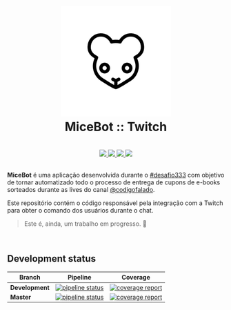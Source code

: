 <h1 align='center'>
    <img src='https://raw.githubusercontent.com/micebot/assets/master/images/logo-256x256.png'><br>
    MiceBot :: Twitch
</h1>
<br>
<div align='center'>
    <a href='https://github.com/airbnb/javascript'>
        <img src='https://badgen.net/badge/code%20style/airbnb/ff5a5f?icon=airbnb'/>
    </a>
    <a href='https://github.com/prettier/prettier'>
        <img src="https://img.shields.io/badge/code_style-prettier-ff69b4.svg">
    </a>
    <a href='https://github.com/micebot/pubsub/issues'>
        <img src='https://badgen.net/github/open-issues/micebot/pubsub'>
    </a>
    <a href='https://github.com/micebot/pubsub/commits/development'>
        <img src='https://badgen.net/github/last-commit/micebot/pubsub/development'>
    </a>
</div>
<br>

**MiceBot** é uma aplicação desenvolvida durante o [#desafio333][9] com objetivo de tornar automatizado todo o processo de entrega de
cupons de e-books sorteados durante as lives do canal [@codigofalado][10].

Este repositório contém o código responsável pela integração com a Twitch para obter o comando dos usuários durante o chat.


> Este é, ainda, um trabalho em progresso. 🧀
<br>

## Development status

| Branch | Pipeline | Coverage |
| ------ | ----- | ----- |
| **Development** | [![pipeline status][1]][2] | [![coverage report][3]][4] |
| **Master** | [![pipeline status][5]][6] | [![coverage report][7]][8] |

[1]:https://gitlab.com/micebot/pubsub-ci/badges/development/pipeline.svg
[2]:https://gitlab.com/micebot/pubsub-ci/-/commits/development
[3]:https://gitlab.com/micebot/pubsub-ci/badges/development/coverage.svg
[4]:https://gitlab.com/micebot/pubsub-ci/-/commits/development
[5]:https://gitlab.com/micebot/pubsub-ci/badges/master/pipeline.svg
[6]:https://gitlab.com/micebot/pubsub-ci/-/commits/master
[7]:https://gitlab.com/micebot/pubsub-ci/badges/master/coverage.svg
[8]:https://gitlab.com/micebot/pubsub-ci/-/commits/master
[9]:https://github.com/codigofalado/desafio333
[10]:https://www.twitch.tv/codigofalado
